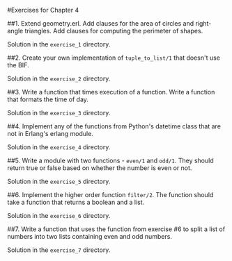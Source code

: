 #Exercises for Chapter 4

##1. Extend geometry.erl. Add clauses for the area of circles and right-angle triangles. Add clauses for computing the perimeter of shapes.

Solution in the `exercise_1` directory.

##2. Create your own implementation of `tuple_to_list/1` that doesn't use the BIF.

Solution in the `exercise_2` directory.

##3. Write a function that times execution of a function. Write a function that formats the time of day.

Solution in the `exercise_3` directory.

##4. Implement any of the functions from Python's datetime class that are not in Erlang's erlang module.

Solution in the `exercise_4` directory.

##5. Write a module with two functions - `even/1` and `odd/1`. They should return true or false based on whether the number is even or not.

Solution in the `exercise_5` directory.

##6. Implement the higher order function `filter/2`. The function should take a function that returns a boolean and a list.

Solution in the `exercise_6` directory.

##7. Write a function that uses the function from exercise #6 to split a list of numbers into two lists containing even and odd numbers.

Solution in the `exercise_7` directory.
